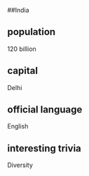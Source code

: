 ##India
## population
120 billion

## capital
Delhi
 
## official language
English

## interesting trivia
Diversity


